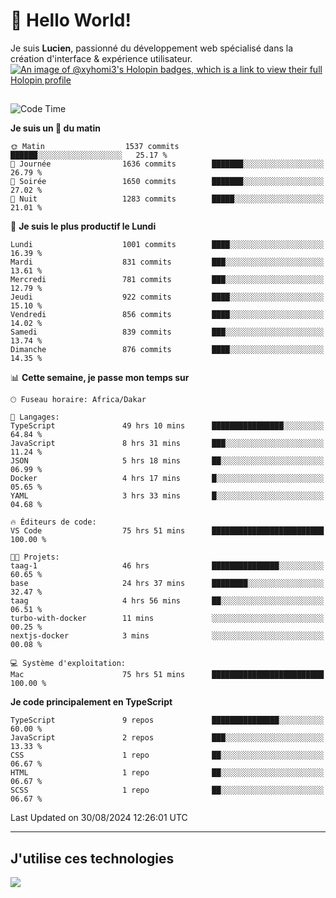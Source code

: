 # 👋 Hello World!

Je suis **Lucien**, passionné du développement web spécialisé dans la création d'interface & expérience utilisateur.
[![An image of @xyhomi3's Holopin badges, which is a link to view their full Holopin profile](https://holopin.me/xyhomi3)](https://holopin.io/@xyhomi3)

##

<!--START_SECTION:waka-->
![Code Time](http://img.shields.io/badge/Code%20Time-1%2C930%20hrs%2058%20mins-blue)

**Je suis un 🐤 du matin** 

```text
🌞 Matin                  1537 commits        ██████░░░░░░░░░░░░░░░░░░░   25.17 % 
🌆 Journée                1636 commits        ███████░░░░░░░░░░░░░░░░░░   26.79 % 
🌃 Soirée                 1650 commits        ███████░░░░░░░░░░░░░░░░░░   27.02 % 
🌙 Nuit                   1283 commits        █████░░░░░░░░░░░░░░░░░░░░   21.01 % 
```
📅 **Je suis le plus productif le Lundi** 

```text
Lundi                    1001 commits        ████░░░░░░░░░░░░░░░░░░░░░   16.39 % 
Mardi                    831 commits         ███░░░░░░░░░░░░░░░░░░░░░░   13.61 % 
Mercredi                 781 commits         ███░░░░░░░░░░░░░░░░░░░░░░   12.79 % 
Jeudi                    922 commits         ████░░░░░░░░░░░░░░░░░░░░░   15.10 % 
Vendredi                 856 commits         ████░░░░░░░░░░░░░░░░░░░░░   14.02 % 
Samedi                   839 commits         ███░░░░░░░░░░░░░░░░░░░░░░   13.74 % 
Dimanche                 876 commits         ████░░░░░░░░░░░░░░░░░░░░░   14.35 % 
```


📊 **Cette semaine, je passe mon temps sur** 

```text
🕑︎ Fuseau horaire: Africa/Dakar

💬 Langages: 
TypeScript               49 hrs 10 mins      ████████████████░░░░░░░░░   64.84 % 
JavaScript               8 hrs 31 mins       ███░░░░░░░░░░░░░░░░░░░░░░   11.24 % 
JSON                     5 hrs 18 mins       ██░░░░░░░░░░░░░░░░░░░░░░░   06.99 % 
Docker                   4 hrs 17 mins       █░░░░░░░░░░░░░░░░░░░░░░░░   05.65 % 
YAML                     3 hrs 33 mins       █░░░░░░░░░░░░░░░░░░░░░░░░   04.68 % 

🔥 Éditeurs de code: 
VS Code                  75 hrs 51 mins      █████████████████████████   100.00 % 

🐱‍💻 Projets: 
taag-1                   46 hrs              ███████████████░░░░░░░░░░   60.65 % 
base                     24 hrs 37 mins      ████████░░░░░░░░░░░░░░░░░   32.47 % 
taag                     4 hrs 56 mins       ██░░░░░░░░░░░░░░░░░░░░░░░   06.51 % 
turbo-with-docker        11 mins             ░░░░░░░░░░░░░░░░░░░░░░░░░   00.25 % 
nextjs-docker            3 mins              ░░░░░░░░░░░░░░░░░░░░░░░░░   00.08 % 

💻 Système d'exploitation: 
Mac                      75 hrs 51 mins      █████████████████████████   100.00 % 
```

**Je code principalement en TypeScript** 

```text
TypeScript               9 repos             ███████████████░░░░░░░░░░   60.00 % 
JavaScript               2 repos             ███░░░░░░░░░░░░░░░░░░░░░░   13.33 % 
CSS                      1 repo              ██░░░░░░░░░░░░░░░░░░░░░░░   06.67 % 
HTML                     1 repo              ██░░░░░░░░░░░░░░░░░░░░░░░   06.67 % 
SCSS                     1 repo              ██░░░░░░░░░░░░░░░░░░░░░░░   06.67 % 
```




 Last Updated on 30/08/2024 12:26:01 UTC
<!--END_SECTION:waka-->
---

## J'utilise ces technologies

<p align="left">
  <a href="https://skillicons.dev">
    <img src="https://skillicons.dev/icons?i=ts,js,md,scss,tailwind,react,docker,express,astro,vite,nextjs,vercel,figma,ableton" />
  </a>
</p>

